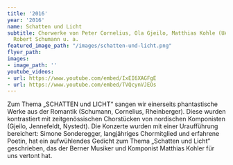 ```yaml
---
title: '2016'
year: '2016'
name: Schatten und Licht
subtitle: Chorwerke von Peter Cornelius, Ola Gjeilo, Matthias Kohle (UA), Knut Nystedt,
  Robert Schumann u. a.
featured_image_path: "/images/schatten-und-licht.png"
flyer_path: 
images:
- image_path: ''
youtube_videos:
- url: https://www.youtube.com/embed/IxEI6XAGFgE
- url: https://www.youtube.com/embed/TVQcynVJEOs
---
```


Zum Thema „SCHATTEN und LICHT“ sangen wir einerseits phantastische Werke aus der Romantik (Schumann, Cornelius, Rheinberger). Diese wurden kontrastiert mit zeitgenössischen Chorstücken von nordischen Komponisten (Gjeilo, Jennefeldt, Nystedt). Die Konzerte wurden mit einer Uraufführung bereichert: Simone Sonderegger, langjähriges Chormitglied und erfahrene Poetin, hat ein aufwühlendes Gedicht zum Thema „Schatten und Licht“ geschrieben, das der Berner Musiker und Komponist Matthias Kohler für uns vertont hat.
